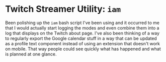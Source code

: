 # Twitch Streamer Utility: `iam`

Been polishing up the `iam` bash script I've been using and it occurred
to me that I would actually start logging the modes and even combine
them into a log that displays on the Twitch about page. I've also been
thinking of a way to regularly export the Google calendar stuff in a way
that can be updated as a profile text component instead of using an
extension that doesn't work on mobile. That way people could see quickly
what has happened and what is planned at one glance.

